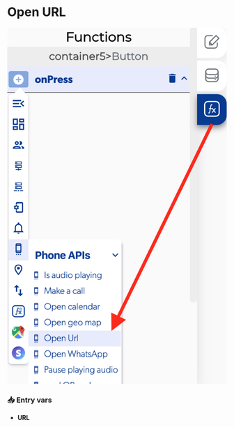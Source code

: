 # Open URL

![](../../../.gitbook/assets/captura-de-pantalla-2020-02-10-a-la-s-13.22.07.png)



### 📥 Entry vars <a id="entry-vars"></a>

* **URL**

